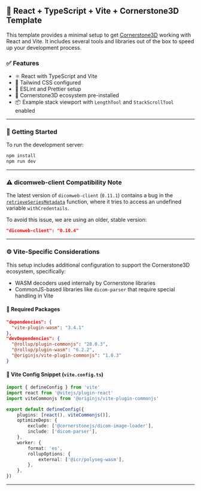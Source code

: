 ## 🧪 React + TypeScript + Vite + Cornerstone3D Template

This template provides a minimal setup to get [Cornerstone3D](https://github.com/cornerstonejs/cornerstone3D) working with React and Vite. It includes several tools and libraries out of the box to speed up your development process.

### ✅ Features

- ⚛️ React with TypeScript and Vite
- 💨 Tailwind CSS configured
- 🧹 ESLint and Prettier setup
- 🧱 Cornerstone3D ecosystem pre-installed
- 📦 Example stack viewport with `LengthTool` and `StackScrollTool` enabled

---

### 🚀 Getting Started

To run the development server:

```bash
npm install
npm run dev
```

---

### ⚠️ dicomweb-client Compatibility Note

The latest version of `dicomweb-client` (`0.11.1`) contains a bug in the [`retrieveSeriesMetadata`](https://github.com/dcmjs-org/dicomweb-client/blob/9c3331fcc5b78db435bfc07a9d1ebc4253446f39/src/api.js#L1112) function, where it tries to access an undefined variable `withCredentails`.

To avoid this issue, we are using an older, stable version:

```json
"dicomweb-client": "0.10.4"
```

---

### ⚙️ Vite-Specific Considerations

This setup includes additional configuration to support the Cornerstone3D ecosystem, specifically:

- WASM decoders used internally by Cornerstone libraries
- CommonJS-based libraries like `dicom-parser` that require special handling in Vite

#### 🧩 Required Packages

```json
"dependencies": {
  "vite-plugin-wasm": "3.4.1"
},
"devDependencies": {
  "@rollup/plugin-commonjs": "28.0.3",
  "@rollup/plugin-wasm": "6.2.2",
  "@originjs/vite-plugin-commonjs": "1.0.3"
}
```

#### 🔧 Vite Config Snippet (`vite.config.ts`)

```ts
import { defineConfig } from 'vite'
import react from '@vitejs/plugin-react'
import viteCommonjs from '@originjs/vite-plugin-commonjs'

export default defineConfig({
    plugins: [react(), viteCommonjs()],
    optimizeDeps: {
        exclude: ['@cornerstonejs/dicom-image-loader'],
        include: ['dicom-parser'],
    },
    worker: {
        format: 'es',
        rollupOptions: {
            external: ['@icr/polyseg-wasm'],
        },
    },
})
```

---
